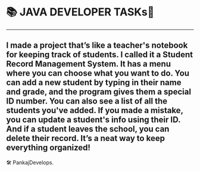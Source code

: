 
# 📚 JAVA DEVELOPER TASKs🚀

---

I made a project that’s like a teacher's notebook for keeping track of students. I called it a Student Record Management System. It has a menu where you can choose what you want to do. You can add a new student by typing in their name and grade, and the program gives them a special ID number. You can also see a list of all the students you've added. If you made a mistake, you can update a student's info using their ID. And if a student leaves the school, you can delete their record. It’s a neat way to keep everything organized!
---

🛠️ PankajDevelops.
